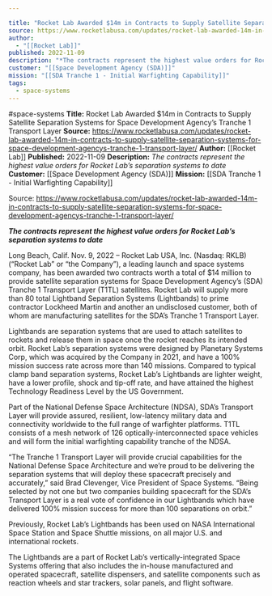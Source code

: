 ```yaml
---

title: "Rocket Lab Awarded $14m in Contracts to Supply Satellite Separation Systems for Space Development Agency’s Tranche 1 Transport Layer "
source: https://www.rocketlabusa.com/updates/rocket-lab-awarded-14m-in-contracts-to-supply-satellite-separation-systems-for-space-development-agencys-tranche-1-transport-layer/
author:
  - "[[Rocket Lab]]"
published: 2022-11-09
description: "*The contracts represent the highest value orders for Rocket Lab’s separation systems to date*"
customer: "[[Space Development Agency (SDA)]]"
mission: "[[SDA Tranche 1 - Initial Warfighting Capability]]"
tags:
  - space-systems
---
```


#space-systems
**Title:** Rocket Lab Awarded $14m in Contracts to Supply Satellite Separation Systems for Space Development Agency’s Tranche 1 Transport Layer 
**Source:** https://www.rocketlabusa.com/updates/rocket-lab-awarded-14m-in-contracts-to-supply-satellite-separation-systems-for-space-development-agencys-tranche-1-transport-layer/
**Author:** [[Rocket Lab]]
**Published:** 2022-11-09
**Description:** *The contracts represent the highest value orders for Rocket Lab’s separation systems to date*
**Customer:** [[Space Development Agency (SDA)]]
**Mission:** [[SDA Tranche 1 - Initial Warfighting Capability]]

Source: https://www.rocketlabusa.com/updates/rocket-lab-awarded-14m-in-contracts-to-supply-satellite-separation-systems-for-space-development-agencys-tranche-1-transport-layer/

***The contracts represent the highest value orders for Rocket Lab’s separation systems to date***

Long Beach, Calif. Nov. 9, 2022 – Rocket Lab USA, Inc. (Nasdaq: RKLB) (“Rocket Lab” or “the Company”), a leading launch and space systems company, has been awarded two contracts worth a total of $14 million to provide satellite separation systems for Space Development Agency’s (SDA) Tranche 1 Transport Layer (T1TL) satellites. Rocket Lab will supply more than 80 total Lightband Separation Systems (Lightbands) to prime contractor Lockheed Martin and another an undisclosed customer, both of whom are manufacturing satellites for the SDA’s Tranche 1 Transport Layer.

Lightbands are separation systems that are used to attach satellites to rockets and release them in space once the rocket reaches its intended orbit. Rocket Lab’s separation systems were designed by Planetary Systems Corp, which was acquired by the Company in 2021, and have a 100% mission success rate across more than 140 missions. Compared to typical clamp band separation systems, Rocket Lab’s Lightbands are lighter weight, have a lower profile, shock and tip-off rate, and have attained the highest Technology Readiness Level by the US Government.

Part of the National Defense Space Architecture (NDSA), SDA’s Transport Layer will provide assured, resilient, low-latency military data and connectivity worldwide to the full range of warfighter platforms. T1TL consists of a mesh network of 126 optically-interconnected space vehicles and will form the initial warfighting capability tranche of the NDSA.

“The Tranche 1 Transport Layer will provide crucial capabilities for the National Defense Space Architecture and we’re proud to be delivering the separation systems that will deploy these spacecraft precisely and accurately,” said Brad Clevenger, Vice President of Space Systems. “Being selected by not one but two companies building spacecraft for the SDA’s Transport Layer is a real vote of confidence in our Lightbands which have delivered 100% mission success for more than 100 separations on orbit.” 

Previously, Rocket Lab’s Lightbands has been used on NASA International Space Station and Space Shuttle missions, on all major U.S. and international rockets.

The Lightbands are a part of Rocket Lab’s vertically-integrated Space Systems offering that also includes the in-house manufactured and operated spacecraft, satellite dispensers, and satellite components such as reaction wheels and star trackers, solar panels, and flight software.